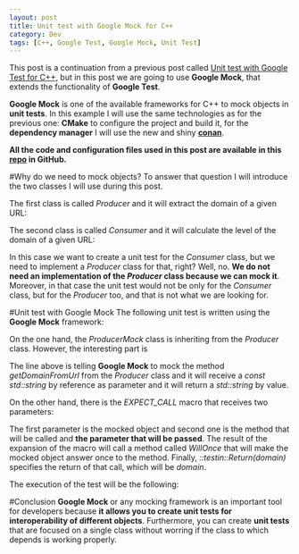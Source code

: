 ```yaml
---
layout: post
title: Unit test with Google Mock for C++
category: Dev
tags: [C++, Google Test, Google Mock, Unit Test]
---
```


This post is a continuation from a previous post called [Unit test with Google Test for C++](http://maitesin.github.io//GoogleTest-C++/), but in this post we are going to use **Google Mock**, that extends the functionality of **Google Test**.


**Google Mock** is one of the available frameworks for C++ to mock objects in **unit tests**. In this example I will use the same technologies as for the previous one: **CMake** to configure the project and build it, for the **dependency manager** I will use the new and shiny **[conan](https://www.conan.io/)**.


**All the code and configuration files used in this post are available in this [repo](https://github.com/maitesin/blog/tree/master/google_mock_2016_01_22) in GitHub.**

#Why do we need to mock objects?
To answer that question I will introduce the two classes I will use during this post.


The first class is called *Producer* and it will extract the domain of a given URL:
<script src="https://gist.github.com/maitesin/9162d164f6bcadbe2384.js"></script>


The second class is called *Consumer* and it will calculate the level of the domain of a given URL:
<script src="https://gist.github.com/maitesin/1fbfc223814834e67439.js"></script>

In this case we want to create a unit test for the *Consumer* class, but we need to implement a *Producer* class for that, right? Well, no. **We do not need an implementation of the *Producer* class because we can mock it**. Moreover, in that case the unit test would not be only for the *Consumer* class, but for the *Producer* too, and that is not what we are looking for.


#Unit test with Google Mock
The following unit test is written using the **Google Mock** framework:
<script src="https://gist.github.com/maitesin/6ec71be17fde199e4ab3.js"></script>

On the one hand, the *ProducerMock* class is inheriting from the *Producer* class. However, the interesting part is
<script src="https://gist.github.com/maitesin/f37c379a6735e719dcd5.js"></script>
The line above is telling **Google Mock** to mock the method *getDomainFromUrl* from the *Producer* class and it will receive a *const std::string* by reference as parameter and it will return a *std::string* by value.


On the other hand, there is the *EXPECT_CALL* macro that receives two parameters:
<script src="https://gist.github.com/maitesin/7fa2cae3d7cfbe726bf0.js"></script>
The first parameter is the mocked object and second one is the method that will be called and **the parameter that will be passed**. The result of the expansion of the macro will call a method called *WillOnce* that will make the mocked object answer once to the method. Finally, *::testin::Return(domain)* specifies the return of that call, which will be *domain*.


The execution of the test will be the following:
<script src="https://gist.github.com/maitesin/70e1d164d358cb786d52.js"></script>

#Conclusion
**Google Mock** or any mocking framework is an important tool for developers because **it allows you to create unit tests for interoperability of different objects**. Furthermore, you can create **unit tests** that are focused on a single class without worring if the class to which depends is working properly.
